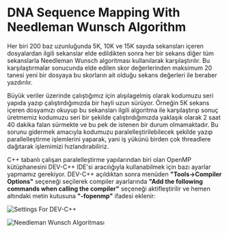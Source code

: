# DNA Sequence Mapping With Needleman Wunsch Algorithm
  
  Her biri 200 baz uzunluğunda 5K, 10K ve 15K sayıda sekansları içeren dosyalardan ilgili sekanslar elde edildikten sonra her bir sekans diğer tüm sekanslarla Needleman Wunsch algoritması kullanılarak karşılaştırılır. 
  Bu karşılaştırmalar sonucunda elde edilen skor değerlerinden maksimum 20 tanesi yeni bir dosyaya bu skorların ait olduğu sekans değerleri ile beraber yazdırılır.
  
  Büyük veriler üzerinde çalıştığımız için alışılagelmiş olarak kodumuzu seri yapıda yazıp çalıştırdığımızda bir hayli uzun sürüyor. Örneğin 5K sekans içeren dosyamızı okuyup bu sekansları ilgili algoritma ile 
  karşılaştırıp sonuç üretmemiz kodumuzu seri bir şekilde çalıştırdığımızda yaklaşık olarak 2 saat 40 dakika falan sürmekte ve bu pek de istenen bir durum olmamaktadır. Bu sorunu gidermek amacıyla kodumuzu paralelleştirilebilecek şekilde yazıp 
  parallelleştirme işlemlerini yaparak, yani iş yükünü birden çok threadlere dağıtarak işlemimizi hızlandırabiliriz.
  
  C++ tabanlı çalışan paralelleştirme yapılarından biri olan OpenMP kütüphanesini DEV-C++ IDE'si aracılığıyla kullanabilmek için bazı ayarlar yapmamız gerekiyor. DEV-C++ açıldıktan sonra menüden **"Tools->Compiler Options"** seçeneği seçilerek compiler ayarlarında **"Add the following commands when calling the compiler"** seçeneği aktifleştirilir ve hemen altındaki metin kutusuna **"-fopenmp"** ifadesi eklenir:
  
  ![Settings For DEV-C++](https://github.com/zumrudu-anka/NeedlemanWunschAlgorithmWithOpenMP/blob/master/Images/ForSettings.png)
  
  ![Needleman Wunsch Algoritması](http://bilgisayarkavramlari.sadievrenseker.com/2012/06/05/needleman-wunsch-algoritmasi/)
